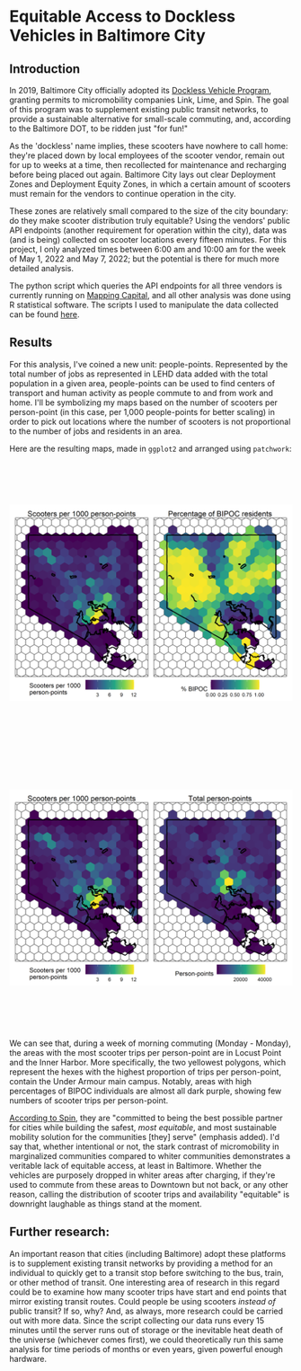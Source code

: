 # Equitable Access to Dockless Vehicles in Baltimore City

## Introduction

In 2019, Baltimore City officially adopted its [Dockless Vehicle Program](https://transportation.baltimorecity.gov/bike-baltimore/dockless-vehicles), granting permits to micromobility companies Link, Lime, and Spin. The goal of this program was to supplement existing public transit networks, to provide a sustainable alternative for small-scale commuting, and, according to the Baltimore DOT, to be ridden just "for fun!"

As the 'dockless' name implies, these scooters have nowhere to call home: they're placed down by local employees of the scooter vendor, remain out for up to weeks at a time, then recollected for maintenance and recharging before being placed out again. Baltimore City lays out clear Deployment Zones and Deployment Equity Zones, in which a certain amount of scooters must remain for the vendors to continue operation in the city.

These zones are relatively small compared to the size of the city boundary: do they make scooter distribution truly equitable? Using the vendors' public API endpoints (another requirement for operation within the city), data was (and is being) collected on scooter locations every fifteen minutes. For this project, I only analyzed times between 6:00 am and 10:00 am for the week of May 1, 2022 and May 7, 2022; but the potential is there for much more detailed analysis.

The python script which queries the API endpoints for all three vendors is currently running on [Mapping Capital](https://mapping.capital), and all other analysis was done using R statistical software. The scripts I used to manipulate the data collected can be found [here](src).

## Results

For this analysis, I've coined a new unit: people-points. Represented by the total number of jobs as represented in LEHD data added with the total population in a given area, people-points can be used to find centers of transport and human activity as people commute to and from work and home. I'll be symbolizing my maps based on the number of scooters per person-point (in this case, per 1,000 people-points for better scaling) in order to pick out locations where the number of scooters is not proportional to the number of jobs and residents in an area.

Here are the resulting maps, made in `ggplot2` and arranged using `patchwork`:

![Scooter ridership and BIPOC residency](images/layout1.png) ![Scooter ridership and median household income](images/layout2.png)

We can see that, during a week of morning commuting (Monday - Monday), the areas with the most scooter trips per person-point are in Locust Point and the Inner Harbor. More specifically, the two yellowest polygons, which represent the hexes with the highest proportion of trips per person-point, contain the Under Armour main campus. Notably, areas with high percentages of BIPOC individuals are almost all dark purple, showing few numbers of scooter trips per person-point.

[According to Spin](https://www.spin.app/), they are "committed to being the best possible partner for cities while building the safest, *most equitable*, and most sustainable mobility solution for the communities \[they\] serve" (emphasis added). I'd say that, whether intentional or not, the stark contrast of micromobility in marginalized communities compared to whiter communities demonstrates a veritable lack of equitable access, at least in Baltimore. Whether the vehicles are purposely dropped in whiter areas after charging, if they're used to commute from these areas to Downtown but not back, or any other reason, calling the distribution of scooter trips and availability "equitable" is downright laughable as things stand at the moment.

## Further research:

An important reason that cities (including Baltimore) adopt these platforms is to supplement existing transit networks by providing a method for an individual to quickly get to a transit stop before switching to the bus, train, or other method of transit. One interesting area of research in this regard could be to examine how many scooter trips have start and end points that mirror existing transit routes. Could people be using scooters *instead of* public transit? If so, why? And, as always, more research could be carried out with more data. Since the script collecting our data runs every 15 minutes until the server runs out of storage or the inevitable heat death of the universe (whichever comes first), we could theoretically run this same analysis for time periods of months or even years, given powerful enough hardware.

